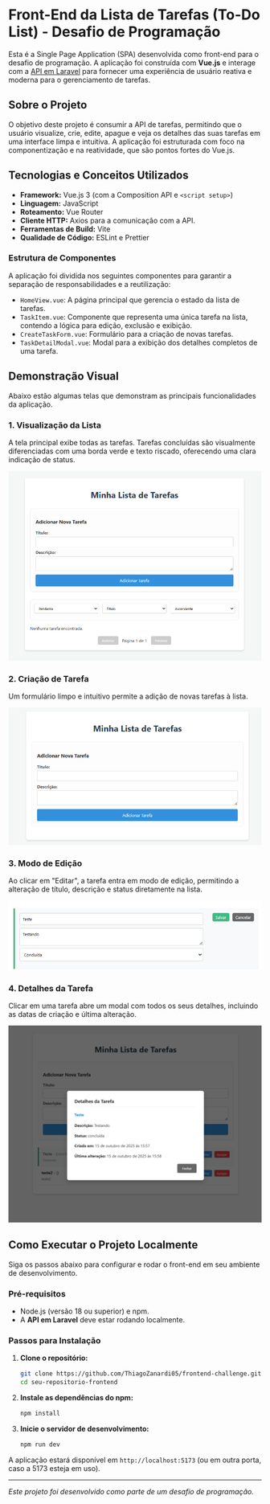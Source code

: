 # Front-End da Lista de Tarefas (To-Do List) - Desafio de Programação

Esta é a Single Page Application (SPA) desenvolvida como front-end para o desafio de programação. A aplicação foi construída com **Vue.js** e interage com a [API em Laravel](https://github.com/ThiagoZanardi05/desafio-raizato-api.git) para fornecer uma experiência de usuário reativa e moderna para o gerenciamento de tarefas.

## Sobre o Projeto

O objetivo deste projeto é consumir a API de tarefas, permitindo que o usuário visualize, crie, edite, apague e veja os detalhes das suas tarefas em uma interface limpa e intuitiva. A aplicação foi estruturada com foco na componentização e na reatividade, que são pontos fortes do Vue.js.

## Tecnologias e Conceitos Utilizados

- **Framework:** Vue.js 3 (com a Composition API e `<script setup>`)
- **Linguagem:** JavaScript
- **Roteamento:** Vue Router
- **Cliente HTTP:** Axios para a comunicação com a API.
- **Ferramentas de Build:** Vite
- **Qualidade de Código:** ESLint e Prettier

### Estrutura de Componentes

A aplicação foi dividida nos seguintes componentes para garantir a separação de responsabilidades e a reutilização:
- `HomeView.vue`: A página principal que gerencia o estado da lista de tarefas.
- `TaskItem.vue`: Componente que representa uma única tarefa na lista, contendo a lógica para edição, exclusão e exibição.
- `CreateTaskForm.vue`: Formulário para a criação de novas tarefas.
- `TaskDetailModal.vue`: Modal para a exibição dos detalhes completos de uma tarefa.

## Demonstração Visual

Abaixo estão algumas telas que demonstram as principais funcionalidades da aplicação.

### 1. Visualização da Lista
A tela principal exibe todas as tarefas. Tarefas concluídas são visualmente diferenciadas com uma borda verde e texto riscado, oferecendo uma clara indicação de status.

![Visualização da Lista de Tarefas](./screenshots/01-lista-de-tarefas.png)

### 2. Criação de Tarefa
Um formulário limpo e intuitivo permite a adição de novas tarefas à lista.

![Formulário de Criação de Tarefa](./screenshots/02-formulario-criacao.png)

### 3. Modo de Edição
Ao clicar em "Editar", a tarefa entra em modo de edição, permitindo a alteração de título, descrição e status diretamente na lista.

![Modo de Edição de Tarefa](./screenshots/03-modo-edicao.png)

### 4. Detalhes da Tarefa
Clicar em uma tarefa abre um modal com todos os seus detalhes, incluindo as datas de criação e última alteração.

![Modal de Detalhes da Tarefa](./screenshots/04-modal-detalhes.png)

## Como Executar o Projeto Localmente

Siga os passos abaixo para configurar e rodar o front-end em seu ambiente de desenvolvimento.

### Pré-requisitos

- Node.js (versão 18 ou superior) e npm.
- A **API em Laravel** deve estar rodando localmente.

### Passos para Instalação

1.  **Clone o repositório:**
    ```bash
    git clone https://github.com/ThiagoZanardi05/frontend-challenge.git
    cd seu-repositorio-frontend
    ```

2.  **Instale as dependências do npm:**
    ```bash
    npm install
    ```

3.  **Inicie o servidor de desenvolvimento:**
    ```bash
    npm run dev
    ```

A aplicação estará disponível em `http://localhost:5173` (ou em outra porta, caso a 5173 esteja em uso).

---
*Este projeto foi desenvolvido como parte de um desafio de programação.*
